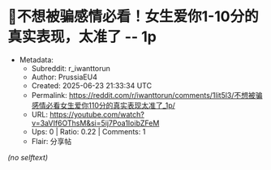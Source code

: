 # 🎯不想被骗感情必看！女生爱你1-10分的真实表现，太准了 -- 1p

- Metadata:
  - Subreddit: r_iwanttorun
  - Author: PrussiaEU4
  - Created: 2025-06-23 21:33:34 UTC
  - Permalink: https://reddit.com/r/iwanttorun/comments/1lit5l3/不想被骗感情必看女生爱你110分的真实表现太准了_1p/
  - URL: https://youtube.com/watch?v=3aVIf6OThsM&si=5ij7Poa1IoibZFeM
  - Ups: 0 | Ratio: 0.22 | Comments: 1
  - Flair: 分享帖

_(no selftext)_
